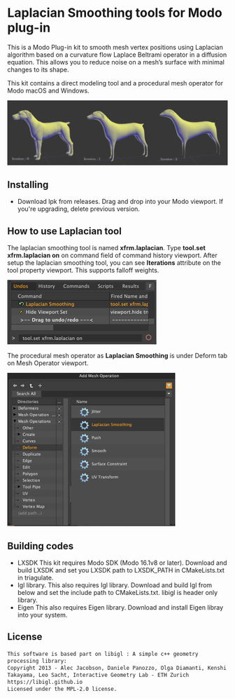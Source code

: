 # Laplacian Smoothing tools for Modo plug-in
This is a Modo Plug-in kit to smooth mesh vertex positions using Laplacian algorithm based on a curvature flow Laplace Beltrami operator in a diffusion equation. This allows you to reduce noise on a mesh’s surface with minimal changes to its shape.

This kit contains a direct modeling tool and a procedural mesh operator for Modo macOS and Windows.


<div align="left">
<img src="./images/Laplacian.png" style='max-height: 350px; object-fit: contain'/>
</div>


## Installing
- Download lpk from releases. Drag and drop into your Modo viewport. If you're upgrading, delete previous version.

## How to use Laplacian tool
The laplacian smoothing tool is named **xfrm.laplacian**. Type **tool.set xfrm.laplacian on** on command field of command history viewport. After setup the laplacian smoothing tool, you can see **Iterations** attribute on the tool property viewport.
This supports falloff weights.
<div align="left">
<img src="./images/toolset.png" style='max-height: 350px; object-fit: contain'/>
</div>

The procedural mesh operator as **Laplacian Smoothing** is under Deform tab on Mesh Operator viewport. 
<div align="left">
<img src="./images/meshop.png" style='max-height: 350px; object-fit: contain'/>
</div>

## Building codes

- LXSDK
This kit requires Modo SDK (Modo 16.1v8 or later). Download and build LXSDK and set you LXSDK path to LXSDK_PATH in CMakeLists.txt in triagulate.
- Igl library.
This also requires Igl library. Download and build Igl from below and set the include path to CMakeLists.txt. libigl is header only library.
- Eigen
This also requires Eigen library. Download and install Eigen libray into your system.

## License

```
This software is based part on libigl : A simple c++ geometry processing library:
Copyright 2013 - Alec Jacobson, Daniele Panozzo, Olga Diamanti, Kenshi
Takayama, Leo Sacht, Interactive Geometry Lab - ETH Zurich
https://libigl.github.io
Licensed under the MPL-2.0 license.
```
